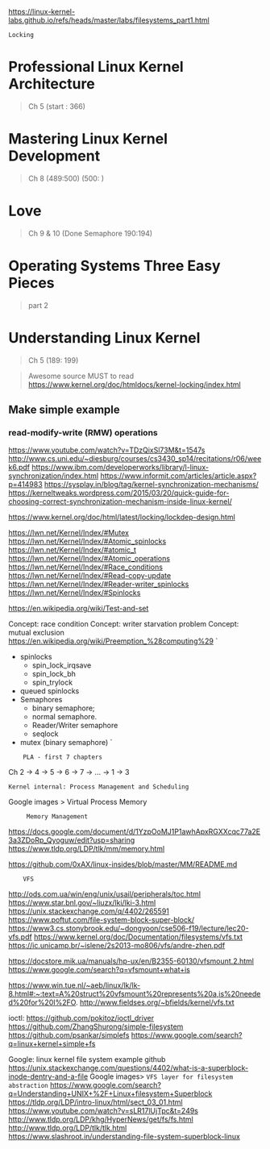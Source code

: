 https://linux-kernel-labs.github.io/refs/heads/master/labs/filesystems_part1.html



~~~~~~~~~~~~~~~~~~~~~~~~~~~~~~~~~~~~~~~~~~~~~
Locking                                           
~~~~~~~~~~~~~~~~~~~~~~~~~~~~~~~~~~~~~~~~~~~~~
# Professional Linux Kernel Architecture
> Ch 5 (start : 366)
# Mastering Linux Kernel Development
> Ch 8 (489:500) (500:  )
# Love
> Ch 9 & 10 (Done Semaphore 190:194)
# Operating Systems Three Easy Pieces
> part 2
# Understanding Linux Kernel
> Ch 5 (189: 199)

> Awesome source MUST to read https://www.kernel.org/doc/htmldocs/kernel-locking/index.html
## Make simple example

### read-modify-write (RMW) operations
https://www.youtube.com/watch?v=TDzQixSl73M&t=1547s
http://www.cs.uni.edu/~diesburg/courses/cs3430_sp14/recitations/r06/week6.pdf
https://www.ibm.com/developerworks/library/l-linux-synchronization/index.html
https://www.informit.com/articles/article.aspx?p=414983
https://sysplay.in/blog/tag/kernel-synchronization-mechanisms/
https://kerneltweaks.wordpress.com/2015/03/20/quick-guide-for-choosing-correct-synchronization-mechanism-inside-linux-kernel/

https://www.kernel.org/doc/html/latest/locking/lockdep-design.html

https://lwn.net/Kernel/Index/#Mutex
https://lwn.net/Kernel/Index/#Atomic_spinlocks
https://lwn.net/Kernel/Index/#atomic_t
https://lwn.net/Kernel/Index/#Atomic_operations
https://lwn.net/Kernel/Index/#Race_conditions
https://lwn.net/Kernel/Index/#Read-copy-update
https://lwn.net/Kernel/Index/#Reader-writer_spinlocks
https://lwn.net/Kernel/Index/#Spinlocks



https://en.wikipedia.org/wiki/Test-and-set


Concept: race condition
Concept: writer starvation problem
Concept: mutual exclusion
https://en.wikipedia.org/wiki/Preemption_%28computing%29
`
- spinlocks
	- spin_lock_irqsave
	- spin_lock_bh
	- spin_trylock
- queued spinlocks
- Semaphores
	- binary semaphore;
	- normal semaphore.
	- Reader/Writer semaphore
	- seqlock
- mutex (binary semaphore)
`

~~~~~~~~~~~~~~~~~~~~~~~~~~~~~~~~~~~~~~~~~~~~~
	PLA - first 7 chapters
~~~~~~~~~~~~~~~~~~~~~~~~~~~~~~~~~~~~~~~~~~~~~

Ch 2 -> 4 -> 5 -> 6 -> 7 -> ... -> 1 -> 3 



~~~~~~~~~~~~~~~~~~~~~~~~~~~~~~~~~~~~~~~~~~~~~
Kernel internal: Process Management and Scheduling
~~~~~~~~~~~~~~~~~~~~~~~~~~~~~~~~~~~~~~~~~~~~~

Google images > Virtual Process Memory







~~~~~~~~~~~~~~~~~~~~~~~~~~~~~~~~~~~~~~~~~~~~~
     Memory Management
~~~~~~~~~~~~~~~~~~~~~~~~~~~~~~~~~~~~~~~~~~~~~
https://docs.google.com/document/d/1YzpOoMJ1P1awhApxRGXXcqc77a2E3a3ZDoRp_Qyoguw/edit?usp=sharing
https://www.tldp.org/LDP/tlk/mm/memory.html

https://github.com/0xAX/linux-insides/blob/master/MM/README.md



~~~~~~~~~~~~~~~~~~~~~~~~~~~~~~~~~~~~~~~~~~~~~
	VFS     
~~~~~~~~~~~~~~~~~~~~~~~~~~~~~~~~~~~~~~~~~~~~~
http://ods.com.ua/win/eng/unix/usail/peripherals/toc.html
https://www.star.bnl.gov/~liuzx/lki/lki-3.html
https://unix.stackexchange.com/q/4402/265591
https://www.poftut.com/file-system-block-super-block/
https://www3.cs.stonybrook.edu/~dongyoon/cse506-f19/lecture/lec20-vfs.pdf
https://www.kernel.org/doc/Documentation/filesystems/vfs.txt
https://ic.unicamp.br/~islene/2s2013-mo806/vfs/andre-zhen.pdf

https://docstore.mik.ua/manuals/hp-ux/en/B2355-60130/vfsmount.2.html
https://www.google.com/search?q=vfsmount+what+is

https://www.win.tue.nl/~aeb/linux/lk/lk-8.html#:~:text=A%20struct%20vfsmount%20represents%20a,is%20needed%20for%20I%2FO.
http://www.fieldses.org/~bfields/kernel/vfs.txt

ioctl: https://github.com/pokitoz/ioctl_driver
https://github.com/ZhangShurong/simple-filesystem
https://github.com/psankar/simplefs
https://www.google.com/search?q=linux+kernel+simple+fs


Google: linux kernel file system example github
https://unix.stackexchange.com/questions/4402/what-is-a-superblock-inode-dentry-and-a-file
Google images> `VFS layer for filesystem abstraction`
https://www.google.com/search?q=Understanding+UNIX+%2F+Linux+filesystem+Superblock
https://tldp.org/LDP/intro-linux/html/sect_03_01.html
https://www.youtube.com/watch?v=sLR17lUjTpc&t=249s
http://www.tldp.org/LDP/khg/HyperNews/get/fs/fs.html
http://www.tldp.org/LDP/tlk/tlk.html
https://www.slashroot.in/understanding-file-system-superblock-linux
